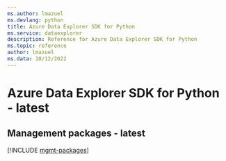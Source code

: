 ```yaml
---
ms.author: lmazuel
ms.devlang: python
title: Azure Data Explorer SDK for Python
ms.service: dataexplorer
description: Reference for Azure Data Explorer SDK for Python
ms.topic: reference
author: lmazuel
ms.data: 10/12/2022
---
```

# Azure Data Explorer SDK for Python - latest

## Management packages - latest
[!INCLUDE [mgmt-packages](data-explorer-mgmt-index.md)]